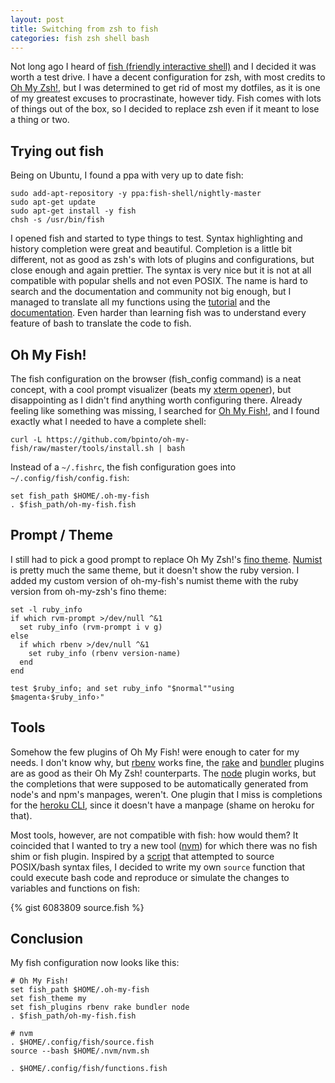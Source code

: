 ```yaml
---
layout: post
title: Switching from zsh to fish
categories: fish zsh shell bash
---
```


Not long ago I heard of [fish (friendly interactive shell)](http://fishshell.com) and I decided it was worth a test drive. I have a decent configuration for zsh, with most credits to [Oh My Zsh!](https://github.com/robbyrussell/oh-my-zsh), but I was determined to get rid of most my dotfiles, as it is one of my greatest excuses to procrastinate, however tidy. Fish comes with lots of things out of the box, so I decided to replace zsh even if it meant to lose a thing or two.

## Trying out fish

Being on Ubuntu, I found a ppa with very up to date fish:

```
sudo add-apt-repository -y ppa:fish-shell/nightly-master
sudo apt-get update
sudo apt-get install -y fish
chsh -s /usr/bin/fish
```

I opened fish and started to type things to test. Syntax highlighting and history completion were great and beautiful. Completion is a little bit different, not as good as zsh's with lots of plugins and configurations, but close enough and again prettier. The syntax is very nice but it is not at all compatible with popular shells and not even POSIX. The name is hard to search and the documentation and community not big enough, but I managed to translate all my functions using the [tutorial](http://fishshell.com/tutorial.html) and the [documentation](http://fishshell.com/docs/current/index.html). Even harder than learning fish was to understand every feature of bash to translate the code to fish.

## Oh My Fish!

The fish configuration on the browser (fish_config command) is a neat concept, with a cool prompt visualizer (beats my [xterm opener](https://gist.github.com/mmacedo/4047615)), but disappointing as I didn't find anything worth configuring there. Already feeling like something was missing, I searched for [Oh My Fish!](https://github.com/bpinto/oh-my-fish), and I found exactly what I needed to have a complete shell:

```
curl -L https://github.com/bpinto/oh-my-fish/raw/master/tools/install.sh | bash
```

Instead of a `~/.fishrc`, the fish configuration goes into `~/.config/fish/config.fish`:

```
set fish_path $HOME/.oh-my-fish
. $fish_path/oh-my-fish.fish
```

## Prompt / Theme

I still had to pick a good prompt to replace Oh My Zsh!'s [fino theme](http://www.maxmasnick.com/2012/09/02/zsh/). [Numist](https://github.com/bpinto/oh-my-fish/pull/27) is pretty much the same theme, but it doesn't show the ruby version. I added my custom version of oh-my-fish's numist theme with the ruby version from oh-my-zsh's fino theme:

```
set -l ruby_info
if which rvm-prompt >/dev/null ^&1
  set ruby_info (rvm-prompt i v g)
else
  if which rbenv >/dev/null ^&1
    set ruby_info (rbenv version-name)
  end
end

test $ruby_info; and set ruby_info "$normal""using $magenta‹$ruby_info›"
```

## Tools

Somehow the few plugins of Oh My Fish! were enough to cater for my needs. I don't know why, but [rbenv](https://github.com/sstephenson/rbenv) works fine, the [rake](https://github.com/bpinto/oh-my-fish/tree/master/plugins/rake) and [bundler](https://github.com/bpinto/oh-my-fish/tree/master/plugins/bundler) plugins are as good as their Oh My Zsh! counterparts. The [node](https://github.com/bpinto/oh-my-fish/tree/master/plugins/node) plugin works, but the completions that were supposed to be automatically generated from node's and npm's manpages, weren't. One plugin that I miss is completions for the [heroku CLI](https://github.com/heroku/heroku), since it doesn't have a manpage (shame on heroku for that).

Most tools, however, are not compatible with fish: how would them? It coincided that I wanted to try a new tool ([nvm](https://github.com/creationix/nvm)) for which there was no fish shim or fish plugin. Inspired by a [script](https://github.com/fish-shell/fish-shell/issues/522#issuecomment-12485379) that attempted to source POSIX/bash syntax files, I decided to write my own `source` function that could execute bash code and reproduce or simulate the changes to variables and functions on fish:

{% gist 6083809 source.fish %}

## Conclusion

My fish configuration now looks like this:

```
# Oh My Fish!
set fish_path $HOME/.oh-my-fish
set fish_theme my
set fish_plugins rbenv rake bundler node
. $fish_path/oh-my-fish.fish

# nvm
. $HOME/.config/fish/source.fish
source --bash $HOME/.nvm/nvm.sh

. $HOME/.config/fish/functions.fish
```
